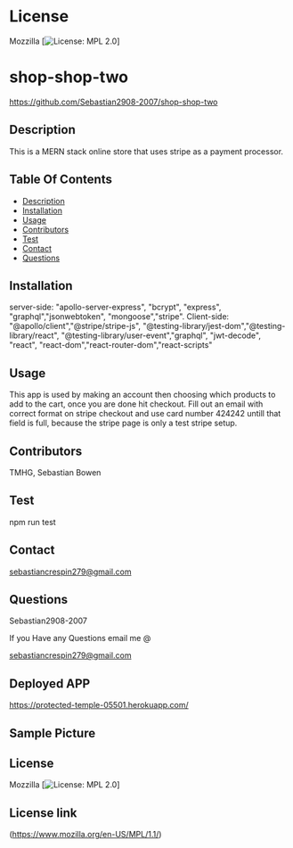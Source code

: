 # License
 Mozzilla
[![License: MPL 2.0](https://img.shields.io/badge/License-MPL%202.0-brightgreen.svg)]
                 
      

# shop-shop-two
 https://github.com/Sebastian2908-2007/shop-shop-two
 ## Description

This is a MERN stack online store that uses stripe as a payment processor.
    
 ## Table Of Contents
* [Description](#description)
* [Installation](#installation)
* [Usage](#usage)
* [Contributors](#contributors)
* [Test](#test)
* [Contact](#contact)
* [Questions](#questions)
    
 ## Installation

server-side:  "apollo-server-express",  "bcrypt",  "express", "graphql","jsonwebtoken", "mongoose","stripe". Client-side: "@apollo/client","@stripe/stripe-js", "@testing-library/jest-dom","@testing-library/react", "@testing-library/user-event","graphql",  "jwt-decode", "react", "react-dom","react-router-dom","react-scripts"

## Usage
 This app is used by making an account then choosing which products to add to the cart, once you are done hit checkout. Fill out an email with correct format on stripe checkout and use card number 424242 untill that field is full, because the stripe page is only a test stripe setup.

 ## Contributors

   TMHG, Sebastian Bowen 

 ## Test 

 npm run test
    
## Contact

 sebastiancrespin279@gmail.com

## Questions

 Sebastian2908-2007

If you Have any Questions email me @

sebastiancrespin279@gmail.com

## Deployed APP
https://protected-temple-05501.herokuapp.com/

## Sample Picture



## License
Mozzilla 
[![License: MPL 2.0](https://img.shields.io/badge/License-MPL%202.0-brightgreen.svg)]

## License link
(https://www.mozilla.org/en-US/MPL/1.1/)   
